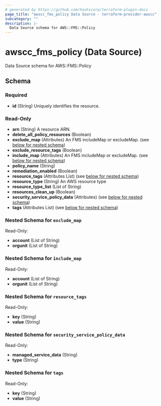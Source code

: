 ```yaml
---
# generated by https://github.com/hashicorp/terraform-plugin-docs
page_title: "awscc_fms_policy Data Source - terraform-provider-awscc"
subcategory: ""
description: |-
  Data Source schema for AWS::FMS::Policy
---
```


# awscc_fms_policy (Data Source)

Data Source schema for AWS::FMS::Policy



<!-- schema generated by tfplugindocs -->
## Schema

### Required

- **id** (String) Uniquely identifies the resource.

### Read-Only

- **arn** (String) A resource ARN.
- **delete_all_policy_resources** (Boolean)
- **exclude_map** (Attributes) An FMS includeMap or excludeMap. (see [below for nested schema](#nestedatt--exclude_map))
- **exclude_resource_tags** (Boolean)
- **include_map** (Attributes) An FMS includeMap or excludeMap. (see [below for nested schema](#nestedatt--include_map))
- **policy_name** (String)
- **remediation_enabled** (Boolean)
- **resource_tags** (Attributes List) (see [below for nested schema](#nestedatt--resource_tags))
- **resource_type** (String) An AWS resource type
- **resource_type_list** (List of String)
- **resources_clean_up** (Boolean)
- **security_service_policy_data** (Attributes) (see [below for nested schema](#nestedatt--security_service_policy_data))
- **tags** (Attributes List) (see [below for nested schema](#nestedatt--tags))

<a id="nestedatt--exclude_map"></a>
### Nested Schema for `exclude_map`

Read-Only:

- **account** (List of String)
- **orgunit** (List of String)


<a id="nestedatt--include_map"></a>
### Nested Schema for `include_map`

Read-Only:

- **account** (List of String)
- **orgunit** (List of String)


<a id="nestedatt--resource_tags"></a>
### Nested Schema for `resource_tags`

Read-Only:

- **key** (String)
- **value** (String)


<a id="nestedatt--security_service_policy_data"></a>
### Nested Schema for `security_service_policy_data`

Read-Only:

- **managed_service_data** (String)
- **type** (String)


<a id="nestedatt--tags"></a>
### Nested Schema for `tags`

Read-Only:

- **key** (String)
- **value** (String)


